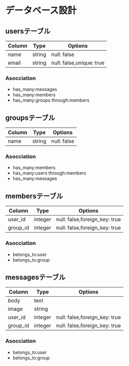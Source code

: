 # データベース設計
## usersテーブル
|Column|Type|Options|
|------|----|-------|
|name|string|null: false|
|email|string|null: false,unique: true|
### Asocciation
- has_many:messages
- has_many:members
- has_many:groups through:members

## groupsテーブル
|Column|Type|Options|
|------|----|-------|
|name|string|null: false|
### Asocciation
- has_many:members
- has_many:users through:members
- has_many:messages

## membersテーブル
|Column|Type|Options|
|------|----|-------|
|user_id|integer|null: false,foreign_key: true|
|group_id|integer|null: false,foreign_key: true|
### Asocciation
- belongs_to:user
- belongs_to:group

## messagesテーブル
|Column|Type|Options|
|------|----|-------|
|body|text||
|image|string||
|user_id|integer|null: false,foreign_key: true|
|group_id|integer|null: false,foreign_key: true|
### Asocciation
- belongs_to:user
- belongs_to:group